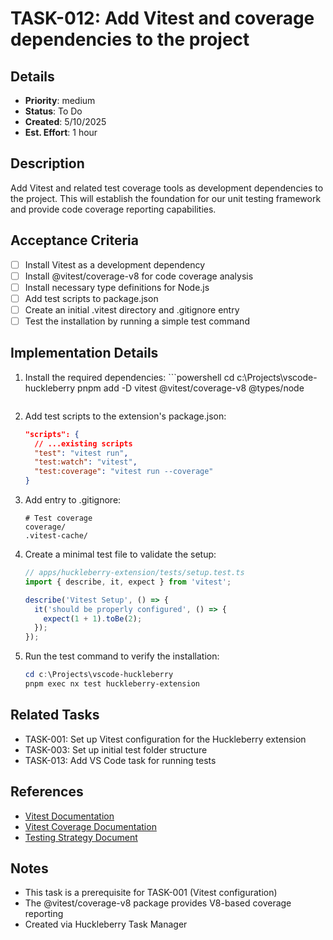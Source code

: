 # TASK-012: Add Vitest and coverage dependencies to the project

## Details
- **Priority**: medium
- **Status**: To Do
- **Created**: 5/10/2025
- **Est. Effort**: 1 hour

## Description
Add Vitest and related test coverage tools as development dependencies to the project. This will establish the foundation for our unit testing framework and provide code coverage reporting capabilities.

## Acceptance Criteria
- [ ] Install Vitest as a development dependency
- [ ] Install @vitest/coverage-v8 for code coverage analysis
- [ ] Install necessary type definitions for Node.js
- [ ] Add test scripts to package.json
- [ ] Create an initial .vitest directory and .gitignore entry
- [ ] Test the installation by running a simple test command

## Implementation Details
1. Install the required dependencies:   ```powershell
   cd c:\Projects\vscode-huckleberry
   pnpm add -D vitest @vitest/coverage-v8 @types/node
   ```

2. Add test scripts to the extension's package.json:
   ```json
   "scripts": {
     // ...existing scripts
     "test": "vitest run",
     "test:watch": "vitest",
     "test:coverage": "vitest run --coverage"
   }
   ```

3. Add entry to .gitignore:
   ```
   # Test coverage
   coverage/
   .vitest-cache/
   ```

4. Create a minimal test file to validate the setup:
   ```typescript
   // apps/huckleberry-extension/tests/setup.test.ts
   import { describe, it, expect } from 'vitest';

   describe('Vitest Setup', () => {
     it('should be properly configured', () => {
       expect(1 + 1).toBe(2);
     });
   });
   ```

5. Run the test command to verify the installation:
   ```powershell
   cd c:\Projects\vscode-huckleberry
   pnpm exec nx test huckleberry-extension
   ```

## Related Tasks
- TASK-001: Set up Vitest configuration for the Huckleberry extension
- TASK-003: Set up initial test folder structure
- TASK-013: Add VS Code task for running tests

## References
- [Vitest Documentation](https://vitest.dev/guide/)
- [Vitest Coverage Documentation](https://vitest.dev/guide/coverage.html)
- [Testing Strategy Document](c:\Projects\vscode-huckleberry\docs\testing-strategy.md)

## Notes
- This task is a prerequisite for TASK-001 (Vitest configuration)
- The @vitest/coverage-v8 package provides V8-based coverage reporting
- Created via Huckleberry Task Manager
